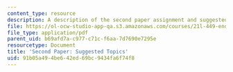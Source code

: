 ```yaml
---
content_type: resource
description: A description of the second paper assignment and suggested topics.
file: https://ol-ocw-studio-app-qa.s3.amazonaws.com/courses/21l-449-end-of-nature-spring-2002/91b05a494be642ed69bc9434fa6f74f8_paperassignment2.pdf
file_type: application/pdf
parent_uid: b69afd7a-c977-c71c-f6aa-7d7690e7295e
resourcetype: Document
title: 'Second Paper: Suggested Topics'
uid: 91b05a49-4be6-42ed-69bc-9434fa6f74f8
---
```

